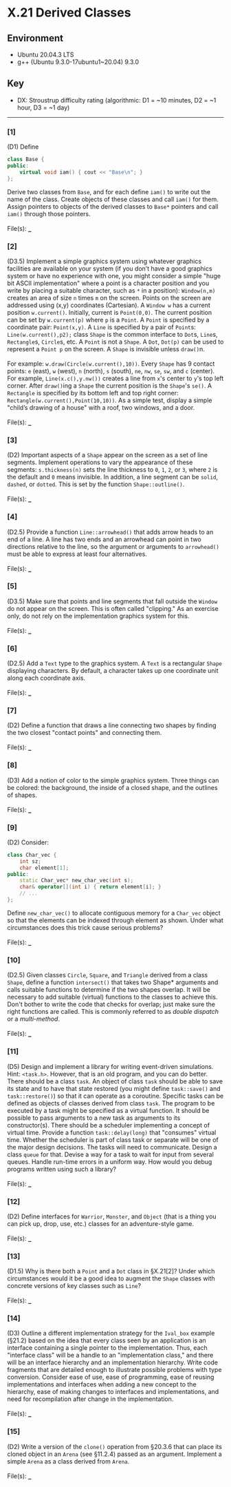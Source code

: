 # X.21 Derived Classes

## Environment
- Ubuntu 20.04.3 LTS
- g++ (Ubuntu 9.3.0-17ubuntu1~20.04) 9.3.0

## Key
- DX: Stroustrup difficulty rating (algorithmic: D1 = ~10 minutes, D2 = ~1 hour, D3 = ~1 day)

---

### \[1\]
(D1) Define
```C++
class Base {
public:
    virtual void iam() { cout << "Base\n"; }
};
```
Derive two classes from `Base`, and for each define `iam()` to write out the name of the class. Create objects of these classes and call `iam()` for them. Assign pointers to objects of the derived classes to `Base*` pointers and call `iam()` through those pointers.\
\
File(s): [`_`](./)

### \[2\]
(D3.5) Implement a simple graphics system using whatever graphics facilities are available on your system (if you don’t have a good graphics system or have no experience with one, you might consider a simple "huge bit ASCII implementation" where a point is a character position and you write by placing a suitable character, such as `*` in a position): `Window(n,m)` creates an area of size `n` times `m` on the screen. Points on the screen are addressed using (x,y) coordinates (Cartesian). A `Window w` has a current position `w.current()`. Initially, current is `Point(0,0)`. The current position can be set by `w.current(p)` where `p` is a `Point`. A `Point` is specified by a coordinate pair: `Point(x,y)`. A `Line` is specified by a pair of `Point`s: `Line(w.current(),p2);` class `Shape` is the common interface to `Dot`s, `Line`s, `Rectangle`s, `Circle`s, etc. A `Point` is not a `Shape`. A `Dot`, `Dot(p)` can be used to represent a `Point p` on the screen. A `Shape` is invisible unless `draw()`n.\
\
For example: `w.draw(Circle(w.current(),10))`. Every `Shape` has 9 contact points: `e` (east), `w` (west), `n` (north), `s` (south), `ne`, `nw`, `se`, `sw`, and `c` (center). For example, `Line(x.c(),y.nw())` creates a line from `x`'s center to `y`'s top left corner. After `draw()`ing a `Shape` the current position is the `Shape`'s `se()`. A `Rectangle` is specified by its bottom left and top right corner: `Rectangle(w.current(),Point(10,10))`. As a simple test, display a simple "child’s drawing of a house" with a roof, two windows, and a door.\
\
File(s): [`_`](./)

### \[3\]
(D2) Important aspects of a `Shape` appear on the screen as a set of line segments. Implement operations to vary the appearance of these segments: `s.thickness(n)` sets the line thickness to `0`, `1`, `2`, or `3`, where `2` is the default and `0` means invisible. In addition, a line segment can be `solid`, `dashed`, or `dotted`. This is set by the function `Shape::outline()`.\
\
File(s): [`_`](./)

### \[4\]
(D2.5) Provide a function `Line::arrowhead()` that adds arrow heads to an end of a line. A line has two ends and an arrowhead can point in two directions relative to the line, so the argument or arguments to `arrowhead()` must be able to express at least four alternatives.\
\
File(s): [`_`](./)

### \[5\]
(D3.5) Make sure that points and line segments that fall outside the `Window` do not appear on the screen. This is often called "clipping." As an exercise only, do not rely on the implementation graphics system for this.\
\
File(s): [`_`](./)

### \[6\]
(D2.5) Add a `Text` type to the graphics system. A `Text` is a rectangular `Shape` displaying characters. By default, a character takes up one coordinate unit along each coordinate axis.\
\
File(s): [`_`](./)

### \[7\]
(D2) Define a function that draws a line connecting two shapes by finding the two closest
"contact points" and connecting them.\
\
File(s): [`_`](./)

### \[8\]
(D3) Add a notion of color to the simple graphics system. Three things can be colored: the
background, the inside of a closed shape, and the outlines of shapes.\
\
File(s): [`_`](./)

### \[9\]
(D2) Consider:
```C++
class Char_vec {
    int sz;
    char element[1];
public:
    static Char_vec* new_char_vec(int s);
    char& operator[](int i) { return element[i]; }
    // ...
};
```
Define `new_char_vec()` to allocate contiguous memory for a `Char_vec` object so that the elements can be indexed through element as shown. Under what circumstances does this trick cause serious problems?\
\
File(s): [`_`](./)

### \[10\]
(D2.5) Given classes `Circle`, `Square`, and `Triangle` derived from a class `Shape`, define a function `intersect()` that takes two Shape* arguments and calls suitable functions to determine if the two shapes overlap. It will be necessary to add suitable (virtual) functions to the classes to achieve this. Don't bother to write the code that checks for overlap; just make sure the right functions are called. This is commonly referred to as *double dispatch* or a *multi-method*.\
\
File(s): [`_`](./)

### \[11\]
(D5) Design and implement a library for writing event-driven simulations. Hint: `<task.h>`. However, that is an old program, and you can do better. There should be a class `task`. An object of class `task` should be able to save its state and to have that state restored (you might define `task::save()` and `task::restore()`) so that it can operate as a coroutine. Specific tasks can be defined as objects of classes derived from class `task`. The program to be executed by a task might be specified as a virtual function. It should be possible to pass arguments to a new task as arguments to its constructor(s). There should be a scheduler implementing a concept of virtual time. Provide a function `task::delay(long)` that "consumes" virtual time. Whether the scheduler is part of class task or separate will be one of the major design decisions. The tasks will need to communicate. Design a class `queue` for that. Devise a way for a task to wait for input from several queues. Handle run-time errors in a uniform way. How would you debug programs written using such a library?\
\
File(s): [`_`](./)

### \[12\]
(D2) Define interfaces for `Warrior`, `Monster`, and `Object` (that is a thing you can pick up, drop, use, etc.) classes for an adventure-style game.\
\
File(s): [`_`](./)

### \[13\]
(D1.5) Why is there both a `Point` and a `Dot` class in §X.21\[2\]? Under which circumstances would it be a good idea to augment the `Shape` classes with concrete versions of key classes such as `Line`?\
\
File(s): [`_`](./)

### \[14\]
(D3) Outline a different implementation strategy for the `Ival_box` example (§21.2) based on the idea that every class seen by an application is an interface containing a single pointer to the implementation. Thus, each "interface class" will be a handle to an "implementation class," and there will be an interface hierarchy and an implementation hierarchy. Write code fragments that are detailed enough to illustrate possible problems with type conversion. Consider ease of use, ease of programming, ease of reusing implementations and interfaces when adding a new concept to the hierarchy, ease of making changes to interfaces and implementations, and need for recompilation after change in the implementation.\
\
File(s): [`_`](./)

### \[15\]
(D2) Write a version of the `clone()` operation from §20.3.6 that can place its cloned object in an `Arena` (see §11.2.4) passed as an argument. Implement a simple `Arena` as a class derived from `Arena`.\
\
File(s): [`_`](./)
